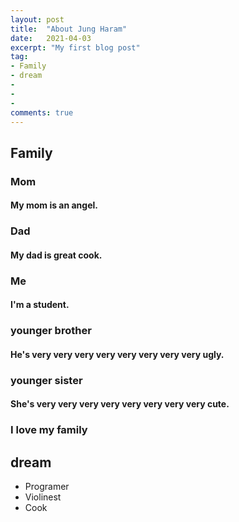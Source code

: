 ```yaml
---
layout: post
title:  "About Jung Haram"
date:   2021-04-03
excerpt: "My first blog post"
tag:
- Family
- dream
- 
-
- 
comments: true
---
```


## Family

### Mom
#### My mom is an angel.

### Dad
#### My dad is great cook.

### Me
#### I'm a student.

### younger brother
#### He's very very very very very very very very ugly.

### younger sister
#### She's very very very very very very very very cute.

### I love my family

## dream

* Programer
* Violinest
* Cook
